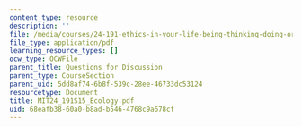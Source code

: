 ```yaml
---
content_type: resource
description: ''
file: /media/courses/24-191-ethics-in-your-life-being-thinking-doing-or-not-spring-2015/68eafb3860a0b8adb5464768c9a678cf_MIT24_191S15_Ecology.pdf
file_type: application/pdf
learning_resource_types: []
ocw_type: OCWFile
parent_title: Questions for Discussion
parent_type: CourseSection
parent_uid: 5dd8af74-6b8f-539c-28ee-46733dc53124
resourcetype: Document
title: MIT24_191S15_Ecology.pdf
uid: 68eafb38-60a0-b8ad-b546-4768c9a678cf
---
```

